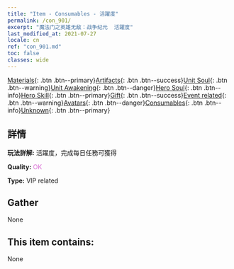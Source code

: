 ```yaml
---
title: "Item - Consumables - 活躍度"
permalink: /con_901/
excerpt: "魔法门之英雄无敌：战争纪元  活躍度"
last_modified_at: 2021-07-27
locale: cn
ref: "con_901.md"
toc: false
classes: wide
---
```

 [Materials](/ItemsCN/){: .btn .btn--primary}[Artifacts](/ItemsCN/Artifacts/){: .btn .btn--success}[Unit Soul](/ItemsCN/UnitSoul/){: .btn .btn--warning}[Unit Awakening](/ItemsCN/UnitAwakening/){: .btn .btn--danger}[Hero Soul](/ItemsCN/HeroSoul/){: .btn .btn--info}[Hero Skill](/ItemsCN/HeroSkill/){: .btn .btn--primary}[Gift](/ItemsCN/Gift/){: .btn .btn--success}[Event related](/ItemsCN/Events/){: .btn .btn--warning}[Avatars](/ItemsCN/Avatars/){: .btn .btn--danger}[Consumables](/ItemsCN/Consumables/){: .btn .btn--info}[Unknown](/ItemsCN/Unknown/){: .btn .btn--primary}

## 詳情
 **玩法詳解:** 活躍度，完成每日任務可獲得

 **Quality:** <span style="color: #DA70D6">OK</span>

 **Type:** VIP related

## Gather

  None

## This item contains:

  None

